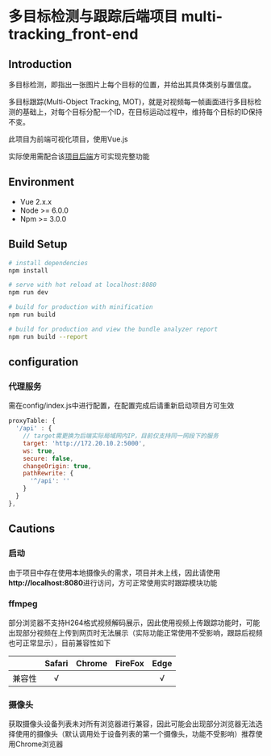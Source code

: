 # 多目标检测与跟踪后端项目 multi-tracking_front-end

## Introduction

多目标检测，即指出一张图片上每个目标的位置，并给出其具体类别与置信度。

多目标跟踪(Multi-Object Tracking, MOT)，就是对视频每一帧画面进行多目标检测的基础上，对每个目标分配一个ID，在目标运动过程中，维持每个目标的ID保持不变。

此项目为前端可视化项目，使用Vue.js

实际使用需配合该[项目后端](https://github.com/multi-object-tracking-meiya-ai/multi-tracking_back-end)方可实现完整功能

## Environment

+ Vue 2.x.x
+ Node >= 6.0.0
+ Npm >= 3.0.0

## Build Setup

``` bash
# install dependencies
npm install

# serve with hot reload at localhost:8080
npm run dev

# build for production with minification
npm run build

# build for production and view the bundle analyzer report
npm run build --report
```

## configuration

### 代理服务

需在config/index.js中进行配置，在配置完成后请重新启动项目方可生效

```javascript
proxyTable: {
  '/api' : {
    // target需更换为后端实际局域网内IP，目前仅支持同一网段下的服务
    target: 'http://172.20.10.2:5000',
    ws: true,
    secure: false,
    changeOrigin: true,
    pathRewrite: {
      '^/api': ''
    }
  }
},
```

## Cautions

### 启动

由于项目中存在使用本地摄像头的需求，项目并未上线，因此请使用**http://localhost:8080**进行访问，方可正常使用实时跟踪模块功能

### ffmpeg

部分浏览器不支持H264格式视频解码展示，因此使用视频上传跟踪功能时，可能出现部分视频在上传到网页时无法展示（实际功能正常使用不受影响，跟踪后视频也可正常显示），目前兼容性如下

|        | Safari | Chrome | FireFox | Edge |
| :----: | :----: | :----: | :-----: | :--: |
| 兼容性 |   √    |        |         |  √   |

### 摄像头

获取摄像头设备列表未对所有浏览器进行兼容，因此可能会出现部分浏览器无法选择使用的摄像头（默认调用处于设备列表的第一个摄像头，功能不受影响）推荐使用Chrome浏览器
